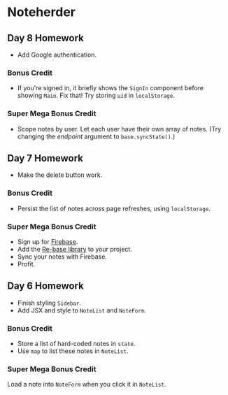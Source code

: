 # Noteherder

## Day 8 Homework

* Add Google authentication.

### Bonus Credit

* If you're signed in, it briefly shows the `SignIn` component before showing `Main`. Fix that! Try storing `uid` in `localStorage`.

### Super Mega Bonus Credit

* Scope notes by user. Let each user have their own array of notes. (Try changing the _endpoint_ argument to `base.syncState()`.)

## Day 7 Homework

* Make the delete button work.

### Bonus Credit

* Persist the list of notes across page refreshes, using `localStorage`.

### Super Mega Bonus Credit

* Sign up for [Firebase](https://firebase.google.com/).
* Add the [Re-base library](https://github.com/tylermcginnis/re-base) to your project.
* Sync your notes with Firebase.
* Profit.

## Day 6 Homework

* Finish styling `Sidebar`.
* Add JSX and style to `NoteList` and `NoteForm`.

### Bonus Credit

* Store a list of hard-coded notes in `state`.
* Use `map` to list these notes in `NoteList`.

### Super Mega Bonus Credit

Load a note into `NoteForm` when you click it in `NoteList`.
